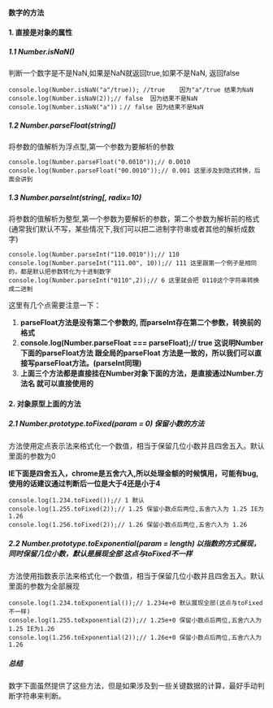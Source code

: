 ####  数字的方法

#### 1. 直接是对象的属性

##### 1.1 Number.isNaN() 

判断一个数字是不是NaN,如果是NaN就返回true,如果不是NaN, 返回false

```
console.log(Number.isNaN("a"/true)); //true    因为"a"/true 结果为NaN
console.log(Number.isNaN(2));// false  因为结果不是NaN
console.log(Number.isNaN("a"))；// false 因为结果不是NaN
```

##### 1.2 Number.parseFloat(string[)

将参数的值解析为浮点型,第一个参数为要解析的参数

```
console.log(Number.parseFloat("0.0010"));// 0.0010
console.log(Number.parseFloat("00.0010"));// 0.001 这里涉及到隐式转换，后面会讲到
```

##### 1.3 Number.parseInt(string[, radix=10)  

将参数的值解析为整型,第一个参数为要解析的参数，第二个参数为解析前的格式(通常我们默认不写，某些情况下,我们可以把二进制字符串或者其他的解析成数字)

```
console.log(Number.parseInt("110.0010"));// 110
console.log(Number.parseInt("111.00", 10));// 111 这里跟第一个例子是相同的，都是默认把参数转化为十进制数字
console.log(Number.parseInt("0110",2));// 6 这里就会把 0110这个字符串转换成二进制
```

这里有几个点需要注意一下：
1. __parseFloat方法是没有第二个参数的, 而parseInt存在第二个参数，转换前的格式__
2. __console.log(Number.parseFloat === parseFloat);// true 这说明Number下面的parseFloat方法 跟全局的parseFloat 方法是一致的，所以我们可以直接写parseFloat方法。(parseInt同理)__
3. __上面三个方法都是直接挂在Number对象下面的方法，是直接通过Number.方法名 就可以直接使用的__

#### 2. 对象原型上面的方法

##### 2.1 Number.prototype.toFixed(param = 0)  保留小数的方法

方法使用定点表示法来格式化一个数值，相当于保留几位小数并且四舍五入。默认里面的参数为0

__IE下面是四舍五入，chrome是五舍六入,所以处理金额的时候慎用，可能有bug,使用的话建议通过判断后一位是大于4还是小于4__

```
console.log(1.234.toFixed());// 1 默认
console.log(1.255.toFixed(2));// 1.25 保留小数点后两位,五舍六入为 1.25 IE为1.26
console.log(1.256.toFixed(2));// 1.26 保留小数点后两位,五舍六入为 1.26
```


##### 2.2  Number.prototype.toExponential(param = length)  以指数的方式展现，同时保留几位小数，默认是展现全部   __这点与toFixed不一样__

方法使用指数表示法来格式化一个数值，相当于保留几位小数并且四舍五入。默认里面的参数为全部展现

```
console.log(1.234.toExponential());// 1.234e+0 默认展现全部(这点与toFixed不一样)
console.log(1.255.toExponential(2));// 1.25e+0 保留小数点后两位,五舍六入为 1.25 IE为1.26
console.log(1.256.toExponential(2));// 1.26e+0 保留小数点后两位,五舍六入为 1.26
```


##### 总结

数字下面虽然提供了这些方法，但是如果涉及到一些关键数据的计算，最好手动判断字符串来判断。
